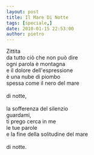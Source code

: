 ```yaml
---
layout: post
title: Il Mare Di Notte
tags: [speciale,]
date: 2010-01-15 22:53:00
author: pietro
---
```

Zittita<br/>da tutto ciò che non può dire<br/>ogni parola è montagna<br/>e il dolore dell'espressione<br/>è una nube di piombo<br/>spessa come il nero del mare<br/><br/>di notte,<br/><br/>la sofferenza del silenzio<br/>guardami,<br/>ti prego cerca in me<br/>le tue parole<br/>e la fine della solitudine del mare<br/><br/>di notte.
